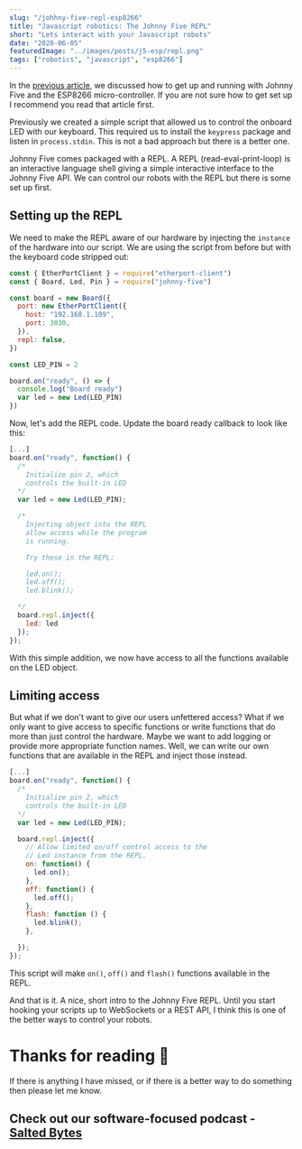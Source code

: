 ```yaml
---
slug: "/johhny-five-repl-esp8266"
title: "Javascript robotics: The Johnny Five REPL"
short: "Lets interact with your Javascript robots"
date: "2020-06-05"
featuredImage: "../images/posts/j5-esp/repl.png"
tags: ["robotics", "javascript", "esp8266"]
---
```


In the [previous article](https://jamesbest.tech/posts/wireless-javascript-robots-johhny-five-esp8266), we discussed how to get up and running with Johnny Five and the ESP8266 micro-controller. If you are not sure how to get set up I recommend you read that article first.

Previously we created a simple script that allowed us to control the onboard LED with our keyboard. This required us to install the `keypress` package and listen in `process.stdin`. This is not a bad approach but there is a better one.

Johnny Five comes packaged with a REPL. A REPL (read-eval-print-loop) is an interactive language shell giving a simple interactive interface to the Johnny Five API. We can control our robots with the REPL but there is some set up first.

## Setting up the REPL

We need to make the REPL aware of our hardware by injecting the `instance` of the hardware into our script. We are using the script from before but with the keyboard code stripped out:

```javascript
const { EtherPortClient } = require("etherport-client")
const { Board, Led, Pin } = require("johnny-five")

const board = new Board({
  port: new EtherPortClient({
    host: "192.168.1.109",
    port: 3030,
  }),
  repl: false,
})

const LED_PIN = 2

board.on("ready", () => {
  console.log("Board ready")
  var led = new Led(LED_PIN)
})
```

Now, let's add the REPL code. Update the board ready callback to look like this:

```javascript
[...]
board.on("ready", function() {
  /*
    Initialize pin 2, which
    controls the built-in LED
  */
  var led = new Led(LED_PIN);

  /*
    Injecting object into the REPL
    allow access while the program
    is running.

    Try these in the REPL:

    led.on();
    led.off();
    led.blink();

  */
  board.repl.inject({
    led: led
  });
});
```

With this simple addition, we now have access to all the functions available on the LED object.

## Limiting access

But what if we don't want to give our users unfettered access? What if we only want to give access to specific functions or write functions that do more than just control the hardware. Maybe we want to add logging or provide more appropriate function names. Well, we can write our own functions that are available in the REPL and inject those instead.

```javascript
[...]
board.on("ready", function() {
  /*
    Initialize pin 2, which
    controls the built-in LED
  */
  var led = new Led(LED_PIN);

  board.repl.inject({
    // Allow limited on/off control access to the
    // Led instance from the REPL.
    on: function() {
      led.on();
    },
    off: function() {
      led.off();
    },
    flash: function () {
      led.blink();
    },

  });
});
```

This script will make `on()`, `off()` and `flash()` functions available in the REPL.

And that is it. A nice, short intro to the Johnny Five REPL. Until you start hooking your scripts up to WebSockets or a REST API, I think this is one of the better ways to control your robots.

# Thanks for reading 🙏

If there is anything I have missed, or if there is a better way to do something then please let me know.

## Check out our software-focused podcast - [Salted Bytes](https://open.spotify.com/show/7IdlgpiDfYcOdCn57mPLvH?si=X1ArfHvqQXSOAfc1h7Y_Eg)

